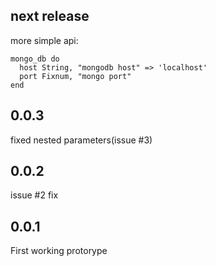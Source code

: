next release
------------

more simple api:

    mongo_db do
      host String, "mongodb host" => 'localhost'
      port Fixnum, "mongo port"
    end

0.0.3
-----

fixed nested parameters(issue #3)

0.0.2
-----

issue #2 fix

0.0.1
-----

First working protorype
